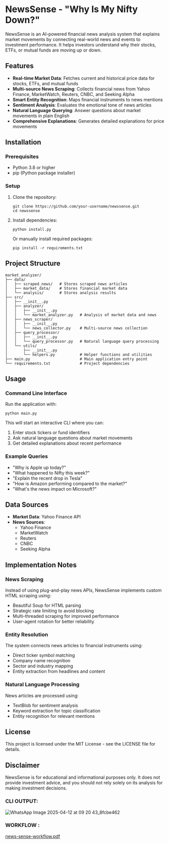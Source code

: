 # NewsSense - "Why Is My Nifty Down?"

NewsSense is an AI-powered financial news analysis system that explains market movements by connecting real-world news and events to investment performance. It helps investors understand why their stocks, ETFs, or mutual funds are moving up or down.

## Features

- **Real-time Market Data**: Fetches current and historical price data for stocks, ETFs, and mutual funds
- **Multi-source News Scraping**: Collects financial news from Yahoo Finance, MarketWatch, Reuters, CNBC, and Seeking Alpha
- **Smart Entity Recognition**: Maps financial instruments to news mentions
- **Sentiment Analysis**: Evaluates the emotional tone of news articles
- **Natural Language Querying**: Answer questions about market movements in plain English
- **Comprehensive Explanations**: Generates detailed explanations for price movements

## Installation

### Prerequisites

- Python 3.8 or higher
- pip (Python package installer)

### Setup


1. Clone the repository:
   ```
   git clone https://github.com/your-username/newssense.git
   cd newssense
   ```

2. Install dependencies:
   ```
   python install.py
   ```
   
   Or manually install required packages:
   ```
   pip install -r requirements.txt
   ```

## Project Structure

```
market_analyzer/
├── data/
│   ├── scraped_news/   # Stores scraped news articles
│   ├── market_data/    # Stores financial market data
│   └── analysis/       # Stores analysis results
├── src/
│   ├── __init__.py
│   ├── analyzer/
│   │   ├── __init__.py
│   │   └── market_analyzer.py   # Analysis of market data and news
│   ├── news_scraper/
│   │   ├── __init__.py
│   │   └── news_collector.py    # Multi-source news collection
│   ├── query_processor/
│   │   ├── __init__.py
│   │   └── query_processor.py   # Natural language query processing
│   └── utils/
│       ├── __init__.py
│       └── helpers.py           # Helper functions and utilities
├── main.py                      # Main application entry point
└── requirements.txt             # Project dependencies
```

## Usage

### Command Line Interface

Run the application with:

```
python main.py
```

This will start an interactive CLI where you can:
1. Enter stock tickers or fund identifiers
2. Ask natural language questions about market movements
3. Get detailed explanations about recent performance

### Example Queries

- "Why is Apple up today?"
- "What happened to Nifty this week?"
- "Explain the recent drop in Tesla"
- "How is Amazon performing compared to the market?"
- "What's the news impact on Microsoft?"

## Data Sources

- **Market Data**: Yahoo Finance API
- **News Sources**:
  - Yahoo Finance
  - MarketWatch
  - Reuters
  - CNBC
  - Seeking Alpha

## Implementation Notes

### News Scraping

Instead of using plug-and-play news APIs, NewsSense implements custom HTML scraping using:
- Beautiful Soup for HTML parsing
- Strategic rate limiting to avoid blocking
- Multi-threaded scraping for improved performance
- User-agent rotation for better reliability

### Entity Resolution

The system connects news articles to financial instruments using:
- Direct ticker symbol matching
- Company name recognition
- Sector and industry mapping
- Entity extraction from headlines and content

### Natural Language Processing

News articles are processed using:
- TextBlob for sentiment analysis
- Keyword extraction for topic classification
- Entity recognition for relevant mentions

## License

This project is licensed under the MIT License - see the LICENSE file for details.

## Disclaimer

NewsSense is for educational and informational purposes only. It does not provide investment advice, and you should not rely solely on its analysis for making investment decisions.

### CLI OUTPUT:

![WhatsApp Image 2025-04-12 at 09 20 43_8fcbe462](https://github.com/user-attachments/assets/7c58d6d0-5e29-4cce-8651-e28fcdf06151)

### WORKFLOW :
[news-sense-workflow.pdf](https://github.com/user-attachments/files/19717668/news-sense-workflow.pdf)

